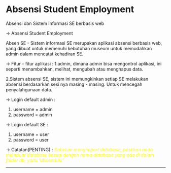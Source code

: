 # Absensi Student Employment

Absensi dan Sistem Informasi SE berbasis web

-> Absensi Student Employment

Absen SE - Sistem informasi SE merupakan aplikasi absensi berbasis web, yang dibuat untuk memenuhi kebutuhan museum untuk memudahkan admin dalam mencatat kehadiran SE.

-> Fitur - fitur aplikasi :
1.admin, dimana admin bisa mengontrol aplikasi, ini seperti menambahkan, melihat, mengubah atau menghapus data.

2.Sistem absensi SE, sistem ini memungkinkan setiap SE melakukan absensi berdasarkan sesi nya masing - masing. Untuk mencegah penyalahgunaan data.

-> Login default admin :

1. username = admin
2. password = admin

-> Login default SE :

1. username = user
2. password = user

-> Catatan(PENTING) :
<i style="color: yellow;">Sebelum mengimport database, pastikan anda membuat database sesuai dengan nama database yang ada di dalam folder db, yaitu 'absendulu'</i>

---
